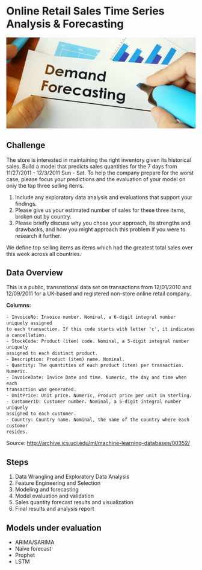 # Online Retail Sales Time Series Analysis & Forecasting

![image](img/ts4.jpg)
## Challenge

The store is interested in maintaining the right inventory given its historical sales.
Build a model that predicts sales quantities for the 7 days from 11/27/2011 -
12/3/2011 Sun - Sat. To help the company prepare for the worst case, please
focus your predictions and the evaluation of your model on only the top three
selling items.

1. Include any exploratory data analysis and evaluations that support your
findings.
2. Please give us your estimated number of sales for these three items,
broken out by country.
3. Please briefly discuss why you chose your approach, its strengths and
drawbacks, and how you might approach this problem if you were to
research it further.

We define top selling items as items which had the greatest total sales over this
week across all countries.

## Data Overview
This is a public, transnational data set on transactions from
12/01/2010 and 12/09/2011 for a UK-based and registered non-store online retail
company.

**Columns:**
```
- InvoiceNo: Invoice number. Nominal, a 6-digit integral number uniquely assigned
to each transaction. If this code starts with letter 'c', it indicates a cancellation.
- StockCode: Product (item) code. Nominal, a 5-digit integral number uniquely
assigned to each distinct product.
- Description: Product (item) name. Nominal.
- Quantity: The quantities of each product (item) per transaction. Numeric.
- InvoiceDate: Invice Date and time. Numeric, the day and time when each
transaction was generated.
- UnitPrice: Unit price. Numeric, Product price per unit in sterling.
- CustomerID: Customer number. Nominal, a 5-digit integral number uniquely
assigned to each customer.
- Country: Country name. Nominal, the name of the country where each customer
resides.
```

Source: http://archive.ics.uci.edu/ml/machine-learning-databases/00352/

## Steps

1. Data Wrangling and Exploratory Data Analysis
2. Feature Engineering and Selection
3. Modeling and forecasting
4. Model evaluation and validation
5. Sales quantity forecast results and visualization
6. Final results and analysis report

## Models under evaluation
- ARIMA/SARIMA
- Naïve forecast
- Prophet
- LSTM
